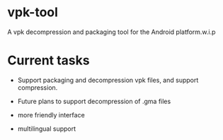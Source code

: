 # vpk-tool
A vpk decompression and packaging tool for the Android platform.w.i.p

# Current tasks

- Support packaging and decompression vpk files, and support compression.

- Future plans to support decompression of .gma files

- more friendly interface

- multilingual support
